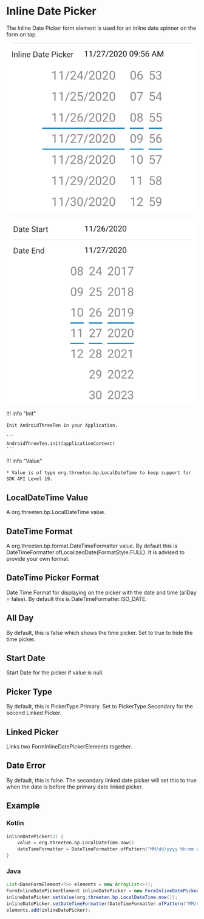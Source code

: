 # Inline Date Picker

The Inline Date Picker form element is used for an inline date spinner on the form on tap.

![Example](../images/InlineDateTimePicker.png)

![Example](../images/InlineDateStartAndEnd.png)

!!! info "Init"

    Init AndroidThreeTen in your Application.

    ```
    AndroidThreeTen.init(applicationContext)
    ```

!!! info "Value"

    * Value is of type org.threeten.bp.LocalDateTime to keep support for SDK API Level 19.

## LocalDateTime Value

A org.threeten.bp.LocalDateTime value.

## DateTime Format

A org.threeten.bp.format.DateTimeFormatter value. By default this is DateTimeFormatter.ofLocalizedDate(FormatStyle.FULL). It is advised to provide your own format.

## DateTime Picker Format

Date Time Format for displaying on the picker with the date and time (allDay = false). By default this is DateTimeFormatter.ISO_DATE. 

## All Day

By default, this is false which shows the time picker.
Set to true to hide the time picker.

## Start Date

Start Date for the picker if value is null.

## Picker Type

By default, this is PickerType.Primary.
Set to PickerType.Secondary for the second Linked Picker.

## Linked Picker

Links two FormInlineDatePickerElements together.

## Date Error

By default, this is false.
The secondary linked date picker will set this to true when the date is 
before the primary date linked picker.

## Example

### Kotlin

```kotlin
inlineDatePicker(1) {
    value = org.threeten.bp.LocalDateTime.now()
    dateTimeFormatter = DateTimeFormatter.ofPattern("MM/dd/yyyy hh:mm a", Locale.US)
}
```

### Java

```java
List<BaseFormElement<?>> elements = new ArrayList<>();
FormInlineDatePickerElement inlineDatePicker = new FormInlineDatePickerElement(Tag.InlineDatePicker.ordinal());
inlineDatePicker.setValue(org.threeten.bp.LocalDateTime.now());
inlineDatePicker.setDateTimeFormatter(DateTimeFormatter.ofPattern("MM/dd/yyyy hh:mm a", Locale.US));
elements.add(inlineDatePicker);
```
